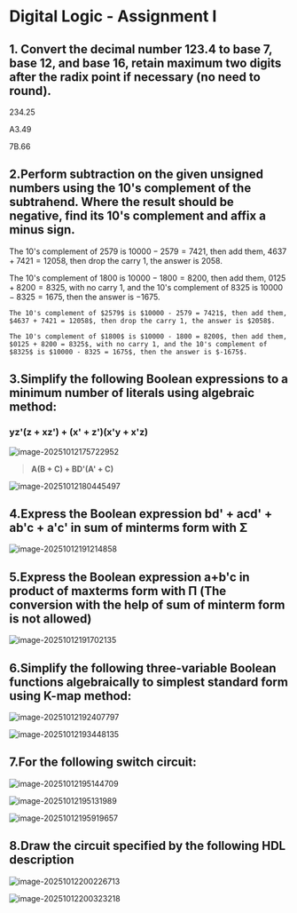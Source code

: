 # Digital Logic - Assignment I

## 1. Convert the decimal number 123.4 to base 7, base 12, and base 16, retain maximum two digits after the radix point if necessary (no need to round).

234.25

A3.49

7B.66

## 2.Perform subtraction on the given unsigned numbers using the 10's complement of the subtrahend. Where the result should be negative, find its 10's complement and affix a minus sign.

The 10's complement of $2579$ is $10000 - 2579 = 7421$, then add them, $4637 + 7421 = 12058$, then drop the carry 1, the answer is $2058$.

The 10's complement of $1800$ is $10000 - 1800 = 8200$, then add them, $0125 + 8200 = 8325$, with no carry 1, and the 10's complement of $8325$ is $10000 - 8325 = 1675$, then the answer is $-1675$.

```
The 10's complement of $2579$ is $10000 - 2579 = 7421$, then add them, $4637 + 7421 = 12058$, then drop the carry 1, the answer is $2058$.
```

```
The 10's complement of $1800$ is $10000 - 1800 = 8200$, then add them, $0125 + 8200 = 8325$, with no carry 1, and the 10's complement of $8325$ is $10000 - 8325 = 1675$, then the answer is $-1675$.
```

## 3.Simplify the following Boolean expressions to a minimum number of literals using algebraic method:

### **yz'(z + xz') + (x' + z')(x'y + x'z)**

![image-20251012175722952](./assets/image-20251012175722952.png)

> **A(B + C) + BD'(A' + C)**

![image-20251012180445497](./assets/image-20251012180445497.png)

## 4.Express the Boolean expression bd' + acd' + ab'c + a'c' in sum of minterms form with Σ

![image-20251012191214858](./assets/image-20251012191214858.png)

## 5.Express the Boolean expression a+b'c in product of maxterms form with Π (The conversion with the help of sum of minterm form is not allowed)

![image-20251012191702135](./assets/image-20251012191702135.png)

## 6.Simplify the following three-variable Boolean functions algebraically to simplest standard form using K-map method:

![image-20251012192407797](./assets/image-20251012192407797.png)

![image-20251012193448135](./assets/image-20251012193448135.png)

## 7.For the following switch circuit:

![image-20251012195144709](./assets/image-20251012195144709.png)

![image-20251012195131989](./assets/image-20251012195131989.png)

![image-20251012195919657](./assets/image-20251012195919657.png)

##  8.Draw the circuit specified by the following HDL description

![image-20251012200226713](./assets/image-20251012200226713.png)

![image-20251012200323218](./assets/image-20251012200323218.png)

